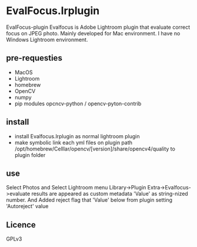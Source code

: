 # EvalFocus.lrplugin
EvalFocus-plugin
Evalfocus is Adobe Lightroom plugin that evaluate correct focus on JPEG photo.
Mainly developed for Mac environment. I have no Windows Lightroom environment.
## pre-requesties
* MacOS
* Lightroom
* homebrew
* OpenCV
* numpy
* pip modules opcncv-python / opencv-pyton-contrib
## install
* install Evalfocus.lrplugin as normal lightroom plugin
* make symbolic link each yml files on plugin path /opt/homebrew/Celllar/opencv/[version]/share/opencv4/quality to plugin folder
## use
Select Photos and Select Lightroom menu Library->Plugin Extra->Evalfocus->evaluate
results are appeared as custom metadata 'Value' as string-nized number.
And Added reject flag that 'Value' below from plugin setting 'Autoreject' value
## Licence
GPLv3
